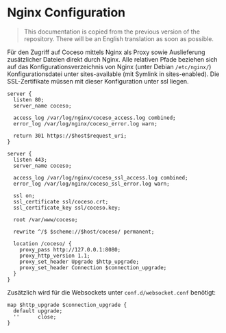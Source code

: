 # Nginx Configuration

> This documentation is copied from the previous version of the repository.
> There will be an English translation as soon as possible.

Für den Zugriff auf Coceso mittels Nginx als Proxy sowie Auslieferung zusätzlicher Dateien direkt durch Nginx.
Alle relativen Pfade beziehen sich auf das Konfigurationsverzeichnis von Nginx (unter Debian `/etc/nginx/`)
Konfigurationsdatei unter sites-available (mit Symlink in sites-enabled).
Die SSL-Zertifikate müssen mit dieser Konfiguration unter ssl liegen.

```
server {
  listen 80;
  server_name coceso;

  access_log /var/log/nginx/coceso_access.log combined;
  error_log /var/log/nginx/coceso_error.log warn;

  return 301 https://$host$request_uri;
}

server {
  listen 443;
  server_name coceso;

  access_log /var/log/nginx/coceso_ssl_access.log combined;
  error_log /var/log/nginx/coceso_ssl_error.log warn;

  ssl on;
  ssl_certificate ssl/coceso.crt;
  ssl_certificate_key ssl/coceso.key;

  root /var/www/coceso;

  rewrite ^/$ $scheme://$host/coceso/ permanent;

  location /coceso/ {
    proxy_pass http://127.0.0.1:8080;
    proxy_http_version 1.1;
    proxy_set_header Upgrade $http_upgrade;
    proxy_set_header Connection $connection_upgrade;
  }
}
```

Zusätzlich wird für die Websockets unter `conf.d/websocket.conf` benötigt:

```
map $http_upgrade $connection_upgrade {
  default upgrade;
  ''      close;
}
```
